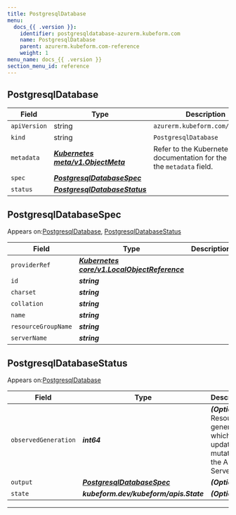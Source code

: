 ```yaml
---
title: PostgresqlDatabase
menu:
  docs_{{ .version }}:
    identifier: postgresqldatabase-azurerm.kubeform.com
    name: PostgresqlDatabase
    parent: azurerm.kubeform.com-reference
    weight: 1
menu_name: docs_{{ .version }}
section_menu_id: reference
---
```


## PostgresqlDatabase
| Field | Type | Description |
| ------ | ----- | ----------- |
| `apiVersion` | string | `azurerm.kubeform.com/v1alpha1` |
|    `kind` | string | `PostgresqlDatabase` |
| `metadata` | ***[Kubernetes meta/v1.ObjectMeta](https://kubernetes.io/docs/reference/generated/kubernetes-api/v1.13/#objectmeta-v1-meta)***|Refer to the Kubernetes API documentation for the fields of the `metadata` field.|
| `spec` | ***[PostgresqlDatabaseSpec](#PostgresqlDatabaseSpec)***||
| `status` | ***[PostgresqlDatabaseStatus](#PostgresqlDatabaseStatus)***||
## PostgresqlDatabaseSpec

Appears on:[PostgresqlDatabase](#PostgresqlDatabase), [PostgresqlDatabaseStatus](#PostgresqlDatabaseStatus)

| Field | Type | Description |
| ------ | ----- | ----------- |
| `providerRef` | ***[Kubernetes core/v1.LocalObjectReference](https://kubernetes.io/docs/reference/generated/kubernetes-api/v1.13/#localobjectreference-v1-core)***||
| `id` | ***string***||
| `charset` | ***string***||
| `collation` | ***string***||
| `name` | ***string***||
| `resourceGroupName` | ***string***||
| `serverName` | ***string***||
## PostgresqlDatabaseStatus

Appears on:[PostgresqlDatabase](#PostgresqlDatabase)

| Field | Type | Description |
| ------ | ----- | ----------- |
| `observedGeneration` | ***int64***| ***(Optional)*** Resource generation, which is updated on mutation by the API Server.|
| `output` | ***[PostgresqlDatabaseSpec](#PostgresqlDatabaseSpec)***| ***(Optional)*** |
| `state` | ***kubeform.dev/kubeform/apis.State***| ***(Optional)*** |
---
